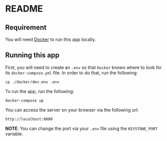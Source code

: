 # README

## Requirement

You will need [Docker](https://www.docker.com/) to run this app locally.

## Running this app

First, you will need to create an `.env` so that `Docker` knows where to look for its `docker-compose.yml` file. In order to do that, run the following:

```
cp ./docker/dev.env .env
```

To run the app, run the following:

```
docker-compose up
```

You can access the server on your browser via the following url:

```
http://localhost:8080
```

**NOTE**: You can change the port via your `.env` file using the `KEYSTONE_PORT` variable.
